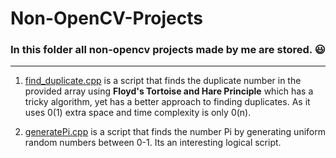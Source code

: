 # Non-OpenCV-Projects

### In this folder all non-opencv projects made by me are stored. :smiley:
---

1. [find_duplicate.cpp](https://github.com/kjamal-hub/scriptex/blob/master/C%2B%2B/Non-OpenCV-Projects/find_duplicate.cpp) is a script that finds the duplicate number in the provided array using **Floyd's Tortoise and Hare Principle** which has a tricky algorithm, yet has a better approach to finding duplicates. As it uses 0(1) extra space and time complexity is only 0(n).

2. [generatePi.cpp](https://github.com/kjamal-hub/scriptex/blob/master/C%2B%2B/Non-OpenCV-Projects/generatePi.cpp) is a script that finds the number Pi by generating uniform random numbers between 0-1. Its an interesting logical script.